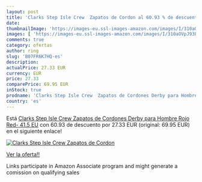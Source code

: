 ```yaml
---
layout: post
title: 'Clarks Step Isle Crew  Zapatos de Cordon al 60.93 % de descuento'
date: 
thumbnailImage: 'https://images-eu.ssl-images-amazon.com/images/I/310aOVpJ93L._SL200_.jpg'
images: [ 'https://images-eu.ssl-images-amazon.com/images/I/310aOVpJ93L._SL200_.jpg' ]
comments: true
category: ofertas
author: ring
slug: 'B07FR6K7HQ-es'
description:
actualPrice: 27.33 EUR
currency: EUR
price: 27.33
comparePrice: 69.95 EUR
inStock: true
prodname: 'Clarks Step Isle Crew  Zapatos de Cordones Derby para Hombre  Rojo  Red-   41.5 EU'
country: 'es'
---
```


Está [Clarks Step Isle Crew  Zapatos de Cordones Derby para Hombre  Rojo  Red-   41.5 EU](https://www.amazon.es/dp/B07FR6K7HQ/?tag=tolees-21) con 60.93 de descuento por 27.33 EUR (original: 69.95 EUR) en el siguiente enlace!

[![Clarks Step Isle Crew  Zapatos de Cordon](https://images-eu.ssl-images-amazon.com/images/I/310aOVpJ93L._SL200_.jpg)](https://www.amazon.es/dp/B07FR6K7HQ/?tag=tolees-21)

[Ver la oferta!!](https://www.amazon.es/dp/B07FR6K7HQ/?tag=tolees-21)

Links participate in Amazon Associate program and might generate a comission on qualifying sales


